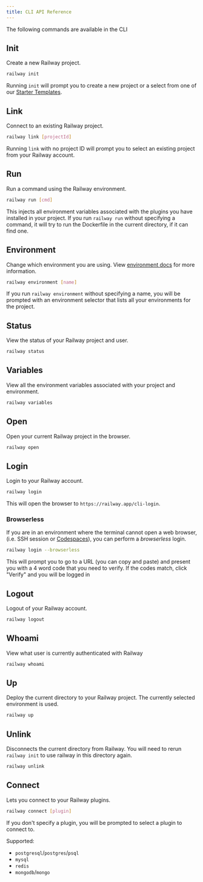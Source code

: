 ```yaml
---
title: CLI API Reference
---
```


The following commands are available in the CLI

## Init

Create a new Railway project.

```bash
railway init
```

Running `init` will prompt you to create a new project or a select from one of
our [Starter Templates](/starters).

## Link

Connect to an existing Railway project.

```bash
railway link [projectId]
```

Running `link` with no project ID will prompt you to select an existing project
from your Railway account.

## Run

Run a command using the Railway environment.

```bash
railway run [cmd]
```

This injects all environment variables associated with the plugins you have
installed in your project. If you run `railway run` without specifying a
command, it will try to run the Dockerfile in the current directory, if it can
find one.

## Environment

Change which environment you are using. View [environment docs](/environments)
for more information.

```bash
railway environment [name]
```

If you run `railway environment` without specifying a name, you will be prompted
with an environment selector that lists all your environments for the project.

## Status

View the status of your Railway project and user.

```bash
railway status
```

## Variables

View all the environment variables associated with your project and environment.

```bash
railway variables
```

## Open

Open your current Railway project in the browser.

```bash
railway open
```

## Login

Login to your Railway account.

```bash
railway login
```

This will open the browser to `https://railway.app/cli-login`.

### Browserless

If you are in an environment where the terminal cannot open a web browser, (i.e.
SSH session or [Codespaces](https://github.com/features/codespaces)), you can
perform a _browserless_ login.

```bash
railway login --browserless
```

This will prompt you to go to a URL (you can copy and paste) and present you
with a 4 word code that you need to verify. If the codes match, click "Verify"
and you will be logged in

## Logout

Logout of your Railway account.

```bash
railway logout
```

## Whoami

View what user is currently authenticated with Railway

```bash
railway whoami
```

## Up

Deploy the current directory to your Railway project. The currently selected
environment is used.

```bash
railway up
```

## Unlink

Disconnects the current directory from Railway. You will need to rerun
`railway init` to use railway in this directory again.

```bash
railway unlink
```

## Connect

Lets you connect to your Railway plugins.

```bash
railway connect [plugin]
```

If you don't specify a plugin, you will be prompted to select a plugin to
connect to.

Supported:

- `postgresql`/`postgres`/`psql`
- `mysql`
- `redis`
- `mongodb`/`mongo`
